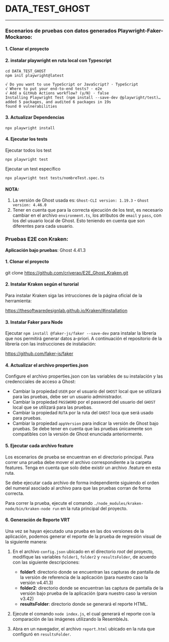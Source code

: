 # DATA_TEST_GHOST

***
### Escenarios de pruebas con datos generados Playwright-Faker-Mockaroo:

#### 1. Clonar el proyecto
#### 2. instalar playwright en ruta local con Typescript
```
cd DATA_TEST_GHOST 
npm init playwright@latest

√ Do you want to use TypeScript or JavaScript? · TypeScript
√ Where to put your end-to-end tests? · e2e
√ Add a GitHub Actions workflow? (y/N) · false
Installing Playwright Test (npm install --save-dev @playwright/test)…
added 5 packages, and audited 6 packages in 19s
found 0 vulnerabilities
```
#### 3. Actualizar Dependencias
```
npx playwright install  
```
#### 4. Ejecutar los tests
Ejecutar todos los test
```
npx playwright test
```
Ejecutar un test específico
```
npx playwright test tests/nombreTest.spec.ts
```
#### NOTA:
1. La versión de Ghost usada es: 
`Ghost-CLI version: 1.19.3` - `Ghost version: 4.46.0`
2. Tener en cuenta que para la correcta ejecución de los test, es necesario cambiar en el archivo `environment.ts`, los atributos de `email` y `pass`, con los del usuario local de Ghost. Esto teniendo en cuenta que son diferentes para cada usuario.


### Pruebas E2E con Kraken:

**Aplicación bajo pruebas**: Ghost 4.41.3

#### 1. Clonar el proyecto

git clone https://github.com/criverao/E2E_Ghost_Kraken.git

#### 2. Instalar Kraken según el turorial

Para instalar Kraken siga las intrucciones de la página oficial de la herramienta:

https://thesoftwaredesignlab.github.io/Kraken/#installation

#### 3. Instalar Faker para Node

Ejecutar `npm install @faker-js/faker --save-dev` para instalar la librería que nos permitirá generar datos a-priori. A continuación el repositorio de la librería con las instrucciones de instalación:

https://github.com/faker-js/faker

#### 4. Actualizar el archivo properties.json

Configure el archivo properties.json con las variables de su instalación y las credencciales de acceso a Ghost:
- Cambiar la propiedad `USER` por el usuario del `GHOST` local que se utilizará para las pruebas, debe ser un usuario administrador. 
- Cambiar la propiedad `PASSWORD` por el password del usuario del `GHOST` local que se utilizará para las pruebas. 
- Cambiar la propiedad `RUTA` por la ruta del `GHOST` loca que será usado para pruebas. 
- Cambiar la propiedad `appVersion` para indicar la versión de Ghost bajo pruebas. Se debe tener en cuenta que las pruebas únicamente son compatibles con la versión de Ghost enunciada anteriormente.

#### 5. Ejecutar cada archivo feature

Los escenarios de prueba se encuentran en el directorio principal. Para correr una prueba debe mover el archivo correspondiente a la carpeta features. Tenga en cuenta que solo debe existir un archivo .feature en esta ruta.

Se debe ejecutar cada archivo de forma independiente siguiendo el orden del numeral asociado al archivo para que las pruebas corran de forma correcta.

Para correr la prueba, ejecute el comando `./node_modules/kraken-node/bin/kraken-node run` en la ruta principal del proyecto.

#### 6. Generación de Reporte VRT

Una vez se hayan ejecutado una prueba en las dos versiones de la aplicación, podemos generar el reporte de la prueba de regresión visual de la siguiente manera:

1. En el archivo `config.json` ubicado en el directorio _root_ del proyecto, modifique las variables `folder1`, `folder2` y `resultsFolder`, de acuerdo con las siguiente descripciones:
    - **folder1**: directorio donde se encuentran las capturas de pantalla de la versión de referencia de la aplicación (para nuestro caso la versión v4.41.3)
    - **folder2**: directorio donde se encuentran las captura de pantalla de la versión bajo prueba de la aplicación (para nuestro caso la version v3.42)
    - **resultsFolder**: directorio donde se generará el reporte HTML.

2. Ejecute el comando `node index.js`, el cual generará el reporte con la comparación de las imágenes utilizando la ResembleJs.
3. Abra en un navegador, el archivo `report.html` ubicado en la ruta que configuró en `resultsFolder`.


